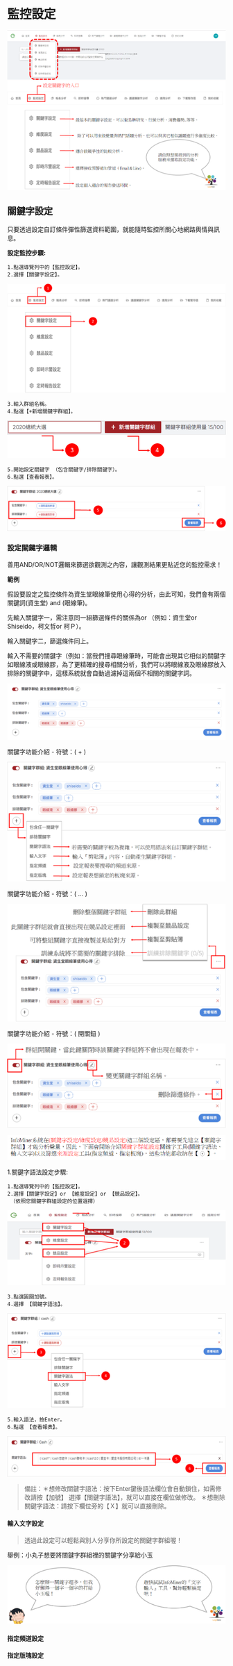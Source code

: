  # 監控設定

![monitor2](/site/img/monitor2.png)
![monitor1](/site/img/monitor1.png)

 ## 關鍵字設定

 只要透過設定自訂條件彈性篩選資料範圍，就能隨時監控所關心地網路輿情與訊息。

 **設定監控步驟:**
```
1.點選導覽列中的【監控設定】。
2.選擇【關鍵字設定】。
```

![monitor3](/site/img/monitor3.png)

```
3.輸入群組名稱。
4.點選【+新增關鍵字群組】。
```

![monitor4](/site/img/monitor4.png)

```
5.開始設定關鍵字 （包含關鍵字/排除關鍵字）。
6.點選【查看報表】。
```

![monitor5](/site/img/monitor5.png)

 ### 設定關鍵字邏輯

善用AND/OR/NOT邏輯來篩選欲觀測之內容，讓觀測結果更貼近您的監控需求！  

**範例**

假設要設定之監控條件為資生堂眼線筆使用心得的分析，由此可知，我們會有兩個關鍵詞(資生堂) and (眼線筆)。

先輸入關鍵字一，需注意同一組篩選條件的關係為or （例如：資生堂or Shiseido，柯文哲or 柯Ｐ）。

輸入關鍵字二，篩選條件同上。

輸入不需要的關鍵字（例如：當我們搜尋眼線筆時，可能會出現其它相似的關鍵字如眼線液或眼線膠，為了更精確的搜尋相關分析，我們可以將眼線液及眼線膠放入排除的關鍵字中，這樣系統就會自動過濾掉這兩個不相關的關鍵字詞。
 
![monitor6](/site/img/monitor6.png)

關鍵字功能介紹 - 符號：( + )

![monitor7](/site/img/monitor7.png)

關鍵字功能介紹 - 符號：( ... )

![monitor8](/site/img/monitor8.png)

關鍵字功能介紹 - 符號：(  開關鈕 )

![monitor9](/site/img/monitor9.png)

![monitor13](/site/img/monitor13.png)

1.關鍵字語法設定步驟:

```
1.點選導覽列中的【監控設定】。
2.選擇【關鍵字設定】or 【維度設定】or 【競品設定】。
 （依照您關鍵字群組設定的位置選擇）
```

![monitor10](/site/img/monitor10.png)

```
3.點選圓圈加號。
4.選擇 【關鍵字語法】。
```

![monitor11](/site/img/monitor11.png)

```
5.輸入語法，按Enter。
6.點選 【查看報表】。
```

![monitor12](/site/img/monitor12.png)

> 備註：＊想修改關鍵字語法：按下Enter鍵後語法欄位會自動鎖住，如需修改請按【加號】 選擇【關鍵字語法】，就可以直接在欄位做修改。
> ＊想刪除關鍵字語法：請按下欄位旁的【Ｘ】就可以直接刪除。

 #### 輸入文字設定
> 透過此設定可以輕鬆與別人分享你所設定的關鍵字群組喔！

舉例：小丸子想要將關鍵字群組裡的關鍵字分享給小玉

![mo1](/site/img/mo1.png)

 #### 指定頻道設定

 #### 指定版塊設定
